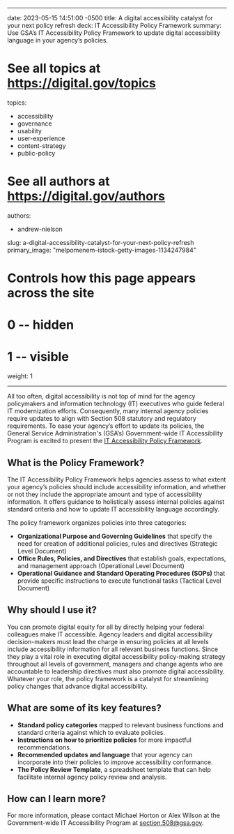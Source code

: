 
---
date: 2023-05-15 14:51:00 -0500
title: A digital accessibility catalyst for your next policy refresh
deck: IT Accessibility Policy Framework
summary: Use GSA’s IT Accessibility Policy Framework to update digital accessibility language in your agency’s policies.

# See all topics at https://digital.gov/topics
topics:
  - accessibility
  - governance
  - usability
  - user-experience
  - content-strategy
  - public-policy
# See all authors at https://digital.gov/authors
authors:
  - andrew-nielson

slug: a-digital-accessibility-catalyst-for-your-next-policy-refresh
primary_image: "melpomenem-istock-getty-images-1134247984"

# Controls how this page appears across the site
# 0 -- hidden
# 1 -- visible
weight: 1

---

All too often, digital accessibility is not top of mind for the agency policymakers and information technology (IT) executives who guide federal IT modernization efforts. Consequently, many internal agency policies require updates to align with Section 508 statutory and regulatory requirements. To ease your agency’s effort to update its policies, the General Service Administration's (GSA’s) Government-wide IT Accessibility Program is excited to present the [IT Accessibility Policy Framework](https://www.section508.gov/manage/policy-framework/introduction/).

## What is the Policy Framework?

The IT Accessibility Policy Framework helps agencies assess to what extent your agency’s policies should include accessibility information, and whether or not they include the appropriate amount and type of accessibility information. It offers guidance to holistically assess internal policies against standard criteria and how to update IT accessibility language accordingly.

The policy framework organizes policies into three categories:

* **Organizational Purpose and Governing Guidelines** that specify the need for creation of additional policies, rules and directives (Strategic Level Document)
* **Office Rules, Policies, and Directives** that establish goals, expectations, and management approach (Operational Level Document)
* **Operational Guidance and Standard Operating Procedures (SOPs)** that provide specific instructions to execute functional tasks (Tactical Level Document)

## Why should I use it?

You can promote digital equity for all by directly helping your federal colleagues make IT accessible. Agency leaders and digital accessibility decision-makers must lead the charge in ensuring policies at all levels include accessibility information for all relevant business functions. Since they play a vital role in executing digital accessibility policy-making strategy throughout all levels of government, managers and change agents who are accountable to leadership directives must also promote digital accessibility. Whatever your role, the policy framework is a catalyst for streamlining policy changes that advance digital accessibility.

## What are some of its key features?

* **Standard policy categories** mapped to relevant business functions and standard criteria against which to evaluate policies.
* **Instructions on how to prioritize policies** for more impactful recommendations.
* **Recommended updates and language** that your agency can incorporate into their policies to improve accessibility conformance.
* **The Policy Review Template**, a spreadsheet template that can help facilitate internal agency policy review and analysis.

## How can I learn more?

For more information, please contact Michael Horton or Alex Wilson at the Government-wide IT Accessibility Program at [section.508@gsa.gov](mailto:section.508@gsa.gov).
